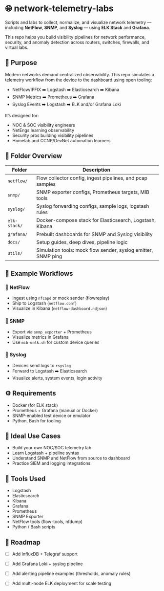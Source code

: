# 🌐 network-telemetry-labs

Scripts and labs to collect, normalize, and visualize network telemetry — including **NetFlow**, **SNMP**, and **Syslog** — using **ELK Stack** and **Grafana**.

This repo helps you build visibility pipelines for network performance, security, and anomaly detection across routers, switches, firewalls, and virtual labs.

## 📌 Purpose

Modern networks demand centralized observability. This repo simulates a telemetry workflow from the device to the dashboard using open tooling:

- NetFlow/IPFIX ➡️ Logstash ➡️ Elasticsearch ➡️ Kibana
- SNMP Metrics ➡️ Prometheus ➡️ Grafana
- Syslog Events ➡️ Logstash ➡️ ELK and/or Grafana Loki

It’s designed for:

- NOC & SOC visibility engineers
- NetEngs learning observability
- Security pros building visibility pipelines
- Homelab and CCNP/DevNet automation learners

## 📁 Folder Overview

| Folder         | Description                                                  |
|----------------|--------------------------------------------------------------|
| `netflow/`      | Flow collector config, ingest pipelines, and pcap samples    |
| `snmp/`         | SNMP exporter configs, Prometheus targets, MIB tools         |
| `syslog/`       | Syslog forwarding configs, sample logs, logstash rules       |
| `elk-stack/`    | Docker-compose stack for Elasticsearch, Logstash, Kibana     |
| `grafana/`      | Prebuilt dashboards for SNMP and Syslog visibility           |
| `docs/`         | Setup guides, deep dives, pipeline logic                     |
| `utils/`        | Simulation tools: mock flow sender, syslog emitter, SNMP ping|

## 🚦 Example Workflows

### 🔢 NetFlow
- Ingest using `nfcapd` or mock sender (flowreplay)
- Ship to Logstash (`netflow.conf`)
- Visualize in Kibana (`netflow-dashboard.ndjson`)

### 📡 SNMP
- Export via `snmp_exporter` + Prometheus
- Visualize metrics in Grafana
- Use `mib-walk.sh` for custom device queries

### 🧾 Syslog
- Devices send logs to `rsyslog`
- Forward to Logstash ➡️ Elasticsearch
- Visualize alerts, system events, login activity

## ⚙️ Requirements

- Docker (for ELK stack)
- Prometheus + Grafana (manual or Docker)
- SNMP-enabled test device or emulator
- Python, Bash for tooling

## 🧠 Ideal Use Cases

- Build your own NOC/SOC telemetry lab
- Learn Logstash + pipeline syntax
- Understand SNMP and NetFlow from source to dashboard
- Practice SIEM and logging integrations

## 🧰 Tools Used

- Logstash
- Elasticsearch
- Kibana
- Grafana
- Prometheus
- SNMP Exporter
- NetFlow tools (flow-tools, nfdump)
- Python / Bash scripts

## 🚧 Roadmap

- [ ] Add InfluxDB + Telegraf support
- [ ] Add Grafana Loki + syslog pipeline
- [ ] Add alerting pipeline examples (thresholds, anomaly rules)
- [ ] Add multi-node ELK deployment for scale testing

